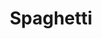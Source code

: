 ---
title: Spaghetti
meal: dinner
image: spaghetti.jpg
description: A hearty plate of spaghetti with classic marinara sauce.
badge: Healthy
difficulty: hard
restrictions:
  - vegetarian
  - vegan
tags:
  - italian
  - healthy
ingredients:
  - 1 lb. box of spaghetti
  - 1 jar marinara sauce
instructions:
  - Bring a large pot of water to boil.
  - Add the spaghetti to the boiling water.
  - Boil for 7 minutes, stirring occasionally.
  - Carefully drain the water out of the pot.
  - Add the jar of marinara sauce to the pot.
  - Optional: Serve with grated parmesan.
---